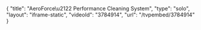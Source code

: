 {
    "title": "AeroForce\u2122 Performance Cleaning System",
    "type": "solo",
    "layout": "iframe-static",
    "videoId": "3784914",
    "url": "\/tvpembed\/3784914"
}